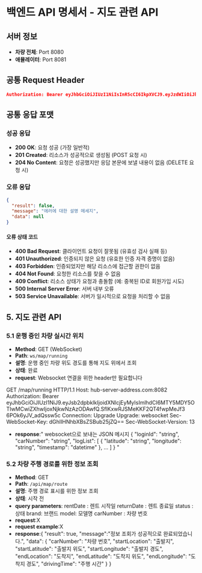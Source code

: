 # 백엔드 API 명세서 - 지도 관련 API

## 서버 정보

- **차량 전체**: Port 8080
- **애뮬레이터**: Port 8081

## 공통 Request Header

```json
Authorization: Bearer eyJhbGciOiJIUzI1NiIsInR5cCI6IkpXVCJ9.eyJzdWIiOiJhZG1pblVzZXIxIiwicm9sZXMiOlsiQURNSU4iLCJVU0VSIl0sImlhdCI6MTY3ODkwNTYwMCwiZXhwIjoxNjc4OTA5MjAwfQ.some_very_long_jwt_string
```

## 공통 응답 포맷

### 성공 응답

- **200 OK**: 요청 성공 (가장 일반적)
- **201 Created**: 리소스가 성공적으로 생성됨 (POST 요청 시)
- **204 No Content**: 요청은 성공했지만 응답 본문에 보낼 내용이 없음 (DELETE 요청 시)

### 오류 응답

```json
{
  "result": false,
  "message": "에러에 대한 설명 메세지",
  "data": null
}
```

#### 오류 상태 코드

- **400 Bad Request**: 클라이언트 요청이 잘못됨 (유효성 검사 실패 등)
- **401 Unauthorized**: 인증되지 않은 요청 (유효한 인증 자격 증명이 없음)
- **403 Forbidden**: 인증되었지만 해당 리소스에 접근할 권한이 없음
- **404 Not Found**: 요청한 리소스를 찾을 수 없음
- **409 Conflict**: 리소스 상태가 요청과 충돌함 (예: 중복된 ID로 회원가입 시도)
- **500 Internal Server Error**: 서버 내부 오류
- **503 Service Unavailable**: 서버가 일시적으로 요청을 처리할 수 없음

## 5. 지도 관련 API

### 5.1 운행 중인 차량 실시간 위치

- **Method**: GET (WebSocket)
- **Path**: `ws/map/running`
- **설명**: 운행 중인 차량 위도 경도를 통해 지도 위에서 조회
- **상태**: 완료
- **request**: 
Websocket 연결을 위한 header만 필요합니다

GET /map/running HTTP/1.1
Host: hub-server-address.com:8082 
Authorization: Bearer
eyJhbGciOiJIUzI1NiJ9.eyJsb2dpbklkIjoidXNlcjEyMyIsImlhdCI6MTY5MDY5OTIwMCwiZXhwIjoxNjkwNzAzODAwfQ.SflKxwRJSMeKKF2QT4fwpMeJf3
6POk6yJV_adQssw5c
Connection: Upgrade
Upgrade: websocket
Sec-WebSocket-Key: dGhlIHNhbXBsZSBub25jZQ==
Sec-WebSocket-Version: 13
- **response**:"
  websocket으로 보내는 JSON 메시지
  {
  "loginId": "string",
  "carNumber": "string",
  "logList": [
  {
  "latitude": "string",
  "longitude": "string",
  "timestamp": "datetime"
  },
  ...
  ]
  }
  "

### 5.2 차량 주행 경로를 위한 정보 조회

- **Method**: GET
- **Path**: `/api/map/route`
- **설명**: 주행 경로 표시를 위한 정보 조회
- **상태**: 시작 전
- **query parameters**:
rentDate : 렌트 시작일
returnDate : 렌트 종료일
status : 상태
brand: 브랜드
model: 모델명
carNumber : 차량 번호
- **request**:X
- **request example**:X
- **response**:{
	"result": true,
	"message":"정보 조회가 성공적으로 완료되었습니다.",
	"data": {
		"carNumber": "차량 번호",
		"startLocation": "출발지",
		"startLatitude": "출발지 위도",
		"startLongitude": "출발지 경도",
		"endLocation": "도착지",
		"endLatitude": "도착지 위도",
		"endLongitude": "도착지 경도",
		"drivingTime": "주행 시간"
	}
}